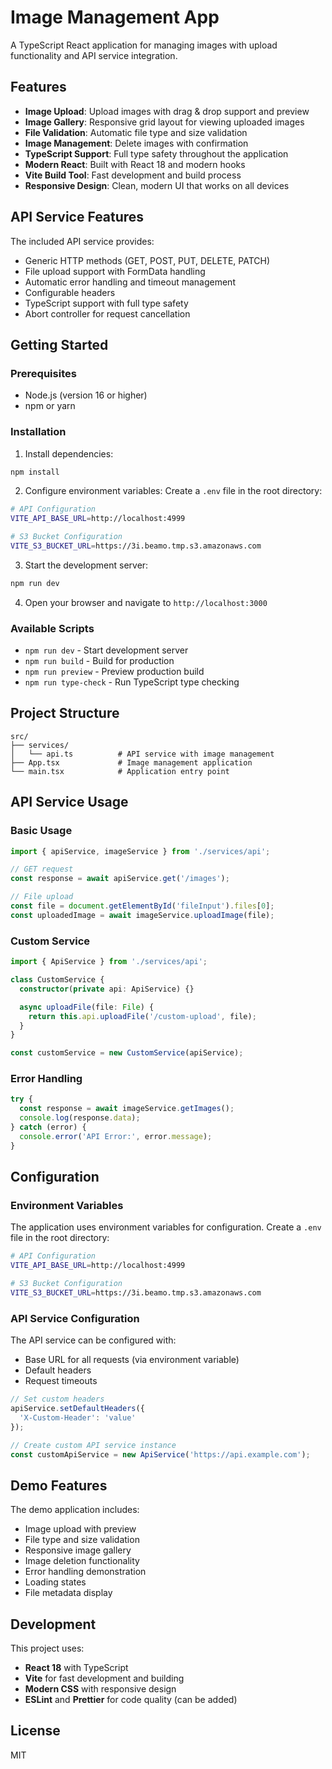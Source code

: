 # Image Management App

A TypeScript React application for managing images with upload functionality and API service integration.

## Features

- **Image Upload**: Upload images with drag & drop support and preview
- **Image Gallery**: Responsive grid layout for viewing uploaded images
- **File Validation**: Automatic file type and size validation
- **Image Management**: Delete images with confirmation
- **TypeScript Support**: Full type safety throughout the application
- **Modern React**: Built with React 18 and modern hooks
- **Vite Build Tool**: Fast development and build process
- **Responsive Design**: Clean, modern UI that works on all devices

## API Service Features

The included API service provides:

- Generic HTTP methods (GET, POST, PUT, DELETE, PATCH)
- File upload support with FormData handling
- Automatic error handling and timeout management
- Configurable headers
- TypeScript support with full type safety
- Abort controller for request cancellation

## Getting Started

### Prerequisites

- Node.js (version 16 or higher)
- npm or yarn

### Installation

1. Install dependencies:
```bash
npm install
```

2. Configure environment variables:
Create a `.env` file in the root directory:
```bash
# API Configuration
VITE_API_BASE_URL=http://localhost:4999

# S3 Bucket Configuration
VITE_S3_BUCKET_URL=https://3i.beamo.tmp.s3.amazonaws.com
```

3. Start the development server:
```bash
npm run dev
```

4. Open your browser and navigate to `http://localhost:3000`

### Available Scripts

- `npm run dev` - Start development server
- `npm run build` - Build for production
- `npm run preview` - Preview production build
- `npm run type-check` - Run TypeScript type checking

## Project Structure

```
src/
├── services/
│   └── api.ts          # API service with image management
├── App.tsx             # Image management application
└── main.tsx            # Application entry point
```

## API Service Usage

### Basic Usage

```typescript
import { apiService, imageService } from './services/api';

// GET request
const response = await apiService.get('/images');

// File upload
const file = document.getElementById('fileInput').files[0];
const uploadedImage = await imageService.uploadImage(file);
```

### Custom Service

```typescript
import { ApiService } from './services/api';

class CustomService {
  constructor(private api: ApiService) {}

  async uploadFile(file: File) {
    return this.api.uploadFile('/custom-upload', file);
  }
}

const customService = new CustomService(apiService);
```

### Error Handling

```typescript
try {
  const response = await imageService.getImages();
  console.log(response.data);
} catch (error) {
  console.error('API Error:', error.message);
}
```

## Configuration

### Environment Variables

The application uses environment variables for configuration. Create a `.env` file in the root directory:

```bash
# API Configuration
VITE_API_BASE_URL=http://localhost:4999

# S3 Bucket Configuration
VITE_S3_BUCKET_URL=https://3i.beamo.tmp.s3.amazonaws.com
```

### API Service Configuration

The API service can be configured with:

- Base URL for all requests (via environment variable)
- Default headers
- Request timeouts

```typescript
// Set custom headers
apiService.setDefaultHeaders({
  'X-Custom-Header': 'value'
});

// Create custom API service instance
const customApiService = new ApiService('https://api.example.com');
```

## Demo Features

The demo application includes:

- Image upload with preview
- File type and size validation
- Responsive image gallery
- Image deletion functionality
- Error handling demonstration
- Loading states
- File metadata display

## Development

This project uses:

- **React 18** with TypeScript
- **Vite** for fast development and building
- **Modern CSS** with responsive design
- **ESLint** and **Prettier** for code quality (can be added)

## License

MIT
